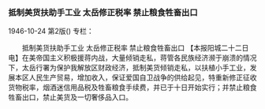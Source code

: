 ### 抵制美货扶助手工业  太岳修正税率  禁止粮食牲畜出口

1946-10-24
第2版()
专栏：

　　抵制美货扶助手工业
    太岳修正税率
    禁止粮食牲畜出口
    【本报阳城二十二日电】在美帝国主义积极援蒋内战，大量倾销走私，蒋管各民族经济濒于崩溃的情况下，太岳行署为保护我解放区财政经济，抵制美货倾销走私，以扶植小手工业，发展本区人民生产贸易，增加收入，保证爱国自卫战争的供给起见，特重新修正征收货物税率，烟酒迷信用品税及牲畜粮食手续费，并已于十日开始实行；并禁止粮食牲畜出口，禁止美货及一切奢侈品入口。
